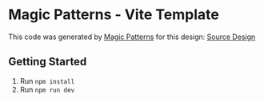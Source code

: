 # Magic Patterns - Vite Template

This code was generated by [Magic Patterns](https://magicpatterns.com) for this design: [Source Design](https://www.magicpatterns.com/c/xgycevg1jh9x3sghz9h23m)

## Getting Started

1. Run `npm install`
2. Run `npm run dev`
